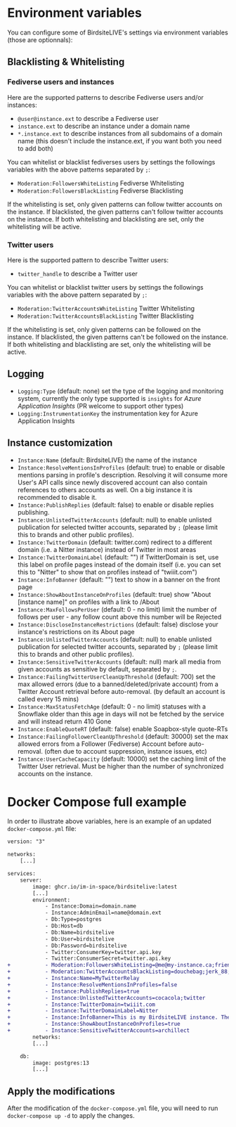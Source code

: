 # Environment variables

You can configure some of BirdsiteLIVE's settings via environment variables (those are optionnals):

## Blacklisting & Whitelisting

### Fediverse users and instances 

Here are the supported patterns to describe Fediverse users and/or instances:

* `@user@instance.ext` to describe a Fediverse user
* `instance.ext` to describe an instance under a domain name
* `*.instance.ext` to describe instances from all subdomains of a domain name (this doesn't include the instance.ext, if you want both you need to add both)

You can whitelist or blacklist fediverses users by settings the followings variables with the above patterns separated by `;`: 

* `Moderation:FollowersWhiteListing` Fediverse Whitelisting
* `Moderation:FollowersBlackListing` Fediverse Blacklisting

If the whitelisting is set, only given patterns can follow twitter accounts on the instance. 
If blacklisted, the given patterns can't follow twitter accounts on the instance.
If both whitelisting and blacklisting are set, only the whitelisting will be active.

### Twitter users

Here is the supported pattern to describe Twitter users:

* `twitter_handle` to describe a Twitter user

You can whitelist or blacklist twitter users by settings the followings variables with the above pattern separated by `;`: 

* `Moderation:TwitterAccountsWhiteListing` Twitter Whitelisting
* `Moderation:TwitterAccountsBlackListing` Twitter Blacklisting

If the whitelisting is set, only given patterns can be followed on the instance. 
If blacklisted, the given patterns can't be followed on the instance.
If both whitelisting and blacklisting are set, only the whitelisting will be active.

## Logging

* `Logging:Type` (default: none) set the type of the logging and monitoring system, currently the only type supported is `insights` for *Azure Application Insights* (PR welcome to support other types)
* `Logging:InstrumentationKey` the instrumentation key for Azure Application Insights

## Instance customization 

* `Instance:Name` (default: BirdsiteLIVE) the name of the instance
* `Instance:ResolveMentionsInProfiles` (default: true) to enable or disable mentions parsing in profile's description. Resolving it will consume more User's API calls since newly discovered account can also contain references to others accounts as well. On a big instance it is recommended to disable it.
* `Instance:PublishReplies` (default: false) to enable or disable replies publishing.
* `Instance:UnlistedTwitterAccounts` (default: null) to enable unlisted publication for selected twitter accounts, separated by `;` (please limit this to brands and other public profiles).
* `Instance:TwitterDomain` (default: twitter.com) redirect to a different domain (i.e. a Nitter instance) instead of Twitter in most areas
* `Instance:TwitterDomainLabel` (default: "") if TwitterDomain is set, use this label on profile pages instead of the domain itself (i.e. you can set this to "Nitter" to show that on profiles instead of "twiiit.com")
* `Instance:InfoBanner` (default: "") text to show in a banner on the front page
* `Instance:ShowAboutInstanceOnProfiles` (default: true) show "About [instance name]" on profiles with a link to /About
* `Instance:MaxFollowsPerUser` (default: 0 - no limit) limit the number of follows per user - any follow count above this number will be Rejected
* `Instance:DiscloseInstanceRestrictions` (default: false) disclose your instance's restrictions on its About page
* `Instance:UnlistedTwitterAccounts` (default: null) to enable unlisted publication for selected twitter accounts, separated by `;` (please limit this to brands and other public profiles). 
* `Instance:SensitiveTwitterAccounts` (default: null) mark all media from given accounts as sensitive by default, separated by `;`. 
* `Instance:FailingTwitterUserCleanUpThreshold` (default: 700) set the max allowed errors (due to a banned/deleted/private account) from a Twitter Account retrieval before auto-removal. (by default an account is called every 15 mins)
* `Instance:MaxStatusFetchAge` (default: 0 - no limit) statuses with a Snowflake older than this age in days will not be fetched by the service and will instead return 410 Gone
* `Instance:EnableQuoteRT` (default: false) enable Soapbox-style quote-RTs
* `Instance:FailingFollowerCleanUpThreshold` (default: 30000) set the max allowed errors from a Follower (Fediverse) Account before auto-removal. (often due to account suppression, instance issues, etc)
* `Instance:UserCacheCapacity` (default: 10000) set the caching limit of the Twitter User retrieval. Must be higher than the number of synchronized accounts on the instance.

# Docker Compose full example

In order to illustrate above variables, here is an example of an updated `docker-compose.yml` file:

```diff
version: "3"

networks:
    [...]

services:
    server:
        image: ghcr.io/im-in-space/birdsitelive:latest
        [...]
        environment:
            - Instance:Domain=domain.name
            - Instance:AdminEmail=name@domain.ext
            - Db:Type=postgres
            - Db:Host=db
            - Db:Name=birdsitelive
            - Db:User=birdsitelive
            - Db:Password=birdsitelive
            - Twitter:ConsumerKey=twitter.api.key
            - Twitter:ConsumerSecret=twitter.api.key
+           - Moderation:FollowersWhiteListing=@me@my-instance.ca;friend-instance.com;*.friend-instance.com
+           - Moderation:TwitterAccountsBlackListing=douchebag;jerk_88;theRealIdiot
+           - Instance:Name=MyTwitterRelay
+           - Instance:ResolveMentionsInProfiles=false
+           - Instance:PublishReplies=true
+           - Instance:UnlistedTwitterAccounts=cocacola;twitter
+           - Instance:TwitterDomain=twiiit.com
+           - Instance:TwitterDomainLabel=Nitter
+           - Instance:InfoBanner=This is my BirdsiteLIVE instance. There are many like it, but this one is mine.
+           - Instance:ShowAboutInstanceOnProfiles=true
+           - Instance:SensitiveTwitterAccounts=archillect
        networks:
        [...]

    db:
        image: postgres:13
        [...]
```

## Apply the modifications

After the modification of the `docker-compose.yml` file, you will need to run `docker-compose up -d` to apply the changes.
